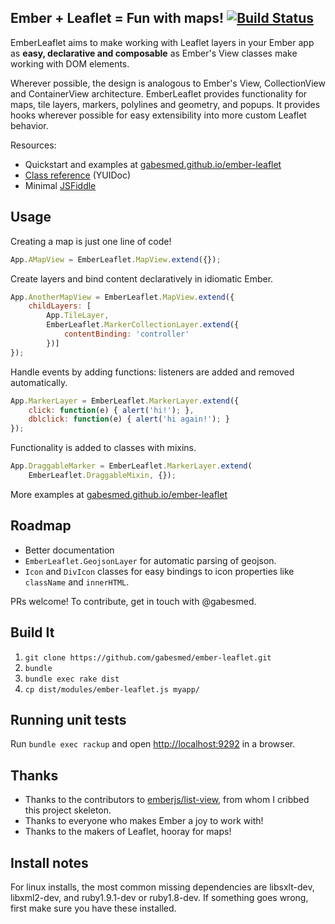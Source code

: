## Ember + Leaflet = Fun with maps! [![Build Status](https://secure.travis-ci.org/gabesmed/ember-leaflet.png?branch=master)](http://travis-ci.org/gabesmed/ember-leaflet)

EmberLeaflet aims to make working with Leaflet layers in your Ember app as **easy, declarative and composable** as Ember's View classes make working with DOM elements.

Wherever possible, the design is analogous to Ember's View, CollectionView and ContainerView architecture. EmberLeaflet provides functionality for maps, tile layers, markers, polylines and geometry, and popups. It provides hooks wherever possible for easy extensibility into more custom Leaflet behavior.

Resources:

* Quickstart and examples at [gabesmed.github.io/ember-leaflet](http://gabesmed.github.io/ember-leaflet)
* [Class reference](http://gabesmed.github.io/ember-leaflet/docs/index.html) (YUIDoc)
* Minimal [JSFiddle](http://jsfiddle.net/y524t8f8/)

## Usage

Creating a map is just one line of code!

``` javascript
App.AMapView = EmberLeaflet.MapView.extend({});
```

Create layers and bind content declaratively in idiomatic Ember.

``` javascript
App.AnotherMapView = EmberLeaflet.MapView.extend({
    childLayers: [
        App.TileLayer,
        EmberLeaflet.MarkerCollectionLayer.extend({
            contentBinding: 'controller'
        })]
});
```

Handle events by adding functions: listeners are added and removed automatically.

``` javascript
App.MarkerLayer = EmberLeaflet.MarkerLayer.extend({
    click: function(e) { alert('hi!'); },
    dblclick: function(e) { alert('hi again!'); }
});
```

Functionality is added to classes with mixins.

``` javascript
App.DraggableMarker = EmberLeaflet.MarkerLayer.extend(
    EmberLeaflet.DraggableMixin, {});
```

More examples at [gabesmed.github.io/ember-leaflet](http://gabesmed.github.io/ember-leaflet)

## Roadmap

- Better documentation
- `EmberLeaflet.GeojsonLayer` for automatic parsing of geojson.
- `Icon` and `DivIcon` classes for easy bindings to icon properties like `className` and `innerHTML`.

PRs welcome! To contribute, get in touch with @gabesmed.

## Build It

1. `git clone https://github.com/gabesmed/ember-leaflet.git`
2. `bundle`
3. `bundle exec rake dist`
4. `cp dist/modules/ember-leaflet.js myapp/`

## Running unit tests

Run `bundle exec rackup` and open [http://localhost:9292](http://localhost:9292) in a browser.

## Thanks

* Thanks to the contributors to [emberjs/list-view](https://github.com/emberjs/list-view), from whom I cribbed this project skeleton.
* Thanks to everyone who makes Ember a joy to work with!
* Thanks to the makers of Leaflet, hooray for maps!

## Install notes

For linux installs, the most common missing dependencies are libsxlt-dev, libxml2-dev, and ruby1.9.1-dev or ruby1.8-dev. If something goes wrong, first make sure you have these installed.
